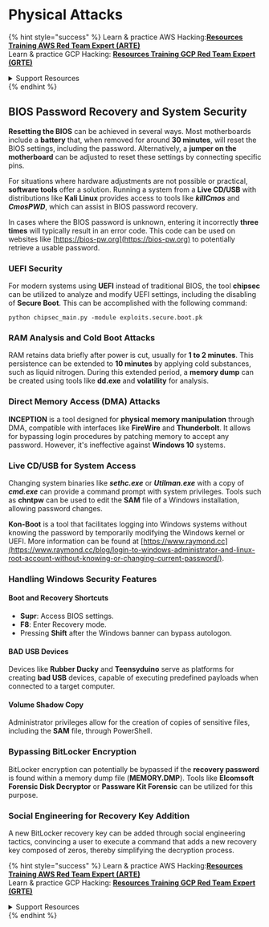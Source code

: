 # Physical Attacks

{% hint style="success" %}
Learn & practice AWS Hacking:<img src="/.gitbook/assets/arte.png" alt="" data-size="line">[**Resources Training AWS Red Team Expert (ARTE)**](https://training.khulnasoft.com/courses/arte)<img src="/.gitbook/assets/arte.png" alt="" data-size="line">\
Learn & practice GCP Hacking: <img src="/.gitbook/assets/grte.png" alt="" data-size="line">[**Resources Training GCP Red Team Expert (GRTE)**<img src="/.gitbook/assets/grte.png" alt="" data-size="line">](https://training.khulnasoft.com/courses/grte)

<details>

<summary>Support Resources</summary>

* Check the [**subscription plans**](https://patreon.com/khulnasoft)!
* **Join the** 💬 [**Discord group**](https://discord.gg/hRep4RUj7f) or the [**telegram group**](https://t.me/peass) or **follow** us on **Twitter** 🐦 [**@resources\_live**](https://twitter.com/khulnasoft\_live)**.**
* **Share hacking tricks by submitting PRs to the** [**Resources**](https://github.com/khulnasoft/resources) and [**Resources Cloud**](https://github.com/khulnasoft/resources-cloud) github repos.

</details>
{% endhint %}

## BIOS Password Recovery and System Security

**Resetting the BIOS** can be achieved in several ways. Most motherboards include a **battery** that, when removed for around **30 minutes**, will reset the BIOS settings, including the password. Alternatively, a **jumper on the motherboard** can be adjusted to reset these settings by connecting specific pins.

For situations where hardware adjustments are not possible or practical, **software tools** offer a solution. Running a system from a **Live CD/USB** with distributions like **Kali Linux** provides access to tools like **_killCmos_** and **_CmosPWD_**, which can assist in BIOS password recovery.

In cases where the BIOS password is unknown, entering it incorrectly **three times** will typically result in an error code. This code can be used on websites like [https://bios-pw.org](https://bios-pw.org) to potentially retrieve a usable password.

### UEFI Security

For modern systems using **UEFI** instead of traditional BIOS, the tool **chipsec** can be utilized to analyze and modify UEFI settings, including the disabling of **Secure Boot**. This can be accomplished with the following command:

`python chipsec_main.py -module exploits.secure.boot.pk`

### RAM Analysis and Cold Boot Attacks

RAM retains data briefly after power is cut, usually for **1 to 2 minutes**. This persistence can be extended to **10 minutes** by applying cold substances, such as liquid nitrogen. During this extended period, a **memory dump** can be created using tools like **dd.exe** and **volatility** for analysis.

### Direct Memory Access (DMA) Attacks

**INCEPTION** is a tool designed for **physical memory manipulation** through DMA, compatible with interfaces like **FireWire** and **Thunderbolt**. It allows for bypassing login procedures by patching memory to accept any password. However, it's ineffective against **Windows 10** systems.

### Live CD/USB for System Access

Changing system binaries like **_sethc.exe_** or **_Utilman.exe_** with a copy of **_cmd.exe_** can provide a command prompt with system privileges. Tools such as **chntpw** can be used to edit the **SAM** file of a Windows installation, allowing password changes.

**Kon-Boot** is a tool that facilitates logging into Windows systems without knowing the password by temporarily modifying the Windows kernel or UEFI. More information can be found at [https://www.raymond.cc](https://www.raymond.cc/blog/login-to-windows-administrator-and-linux-root-account-without-knowing-or-changing-current-password/).

### Handling Windows Security Features

#### Boot and Recovery Shortcuts

- **Supr**: Access BIOS settings.
- **F8**: Enter Recovery mode.
- Pressing **Shift** after the Windows banner can bypass autologon.

#### BAD USB Devices

Devices like **Rubber Ducky** and **Teensyduino** serve as platforms for creating **bad USB** devices, capable of executing predefined payloads when connected to a target computer.

#### Volume Shadow Copy

Administrator privileges allow for the creation of copies of sensitive files, including the **SAM** file, through PowerShell.

### Bypassing BitLocker Encryption

BitLocker encryption can potentially be bypassed if the **recovery password** is found within a memory dump file (**MEMORY.DMP**). Tools like **Elcomsoft Forensic Disk Decryptor** or **Passware Kit Forensic** can be utilized for this purpose.

### Social Engineering for Recovery Key Addition

A new BitLocker recovery key can be added through social engineering tactics, convincing a user to execute a command that adds a new recovery key composed of zeros, thereby simplifying the decryption process.

{% hint style="success" %}
Learn & practice AWS Hacking:<img src="/.gitbook/assets/arte.png" alt="" data-size="line">[**Resources Training AWS Red Team Expert (ARTE)**](https://training.khulnasoft.com/courses/arte)<img src="/.gitbook/assets/arte.png" alt="" data-size="line">\
Learn & practice GCP Hacking: <img src="/.gitbook/assets/grte.png" alt="" data-size="line">[**Resources Training GCP Red Team Expert (GRTE)**<img src="/.gitbook/assets/grte.png" alt="" data-size="line">](https://training.khulnasoft.com/courses/grte)

<details>

<summary>Support Resources</summary>

* Check the [**subscription plans**](https://patreon.com/khulnasoft)!
* **Join the** 💬 [**Discord group**](https://discord.gg/hRep4RUj7f) or the [**telegram group**](https://t.me/peass) or **follow** us on **Twitter** 🐦 [**@resources\_live**](https://twitter.com/khulnasoft\_live)**.**
* **Share hacking tricks by submitting PRs to the** [**Resources**](https://github.com/khulnasoft/resources) and [**Resources Cloud**](https://github.com/khulnasoft/resources-cloud) github repos.

</details>
{% endhint %}

